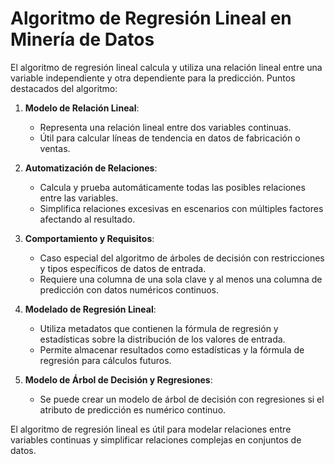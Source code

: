 # Algoritmo de Regresión Lineal en Minería de Datos

El algoritmo de regresión lineal calcula y utiliza una relación lineal entre una variable independiente y otra dependiente para la predicción. Puntos destacados del algoritmo:

1. **Modelo de Relación Lineal**:
   - Representa una relación lineal entre dos variables continuas.
   - Útil para calcular líneas de tendencia en datos de fabricación o ventas.

2. **Automatización de Relaciones**:
   - Calcula y prueba automáticamente todas las posibles relaciones entre las variables.
   - Simplifica relaciones excesivas en escenarios con múltiples factores afectando al resultado.

3. **Comportamiento y Requisitos**:
   - Caso especial del algoritmo de árboles de decisión con restricciones y tipos específicos de datos de entrada.
   - Requiere una columna de una sola clave y al menos una columna de predicción con datos numéricos continuos.

4. **Modelado de Regresión Lineal**:
   - Utiliza metadatos que contienen la fórmula de regresión y estadísticas sobre la distribución de los valores de entrada.
   - Permite almacenar resultados como estadísticas y la fórmula de regresión para cálculos futuros.

5. **Modelo de Árbol de Decisión y Regresiones**:
   - Se puede crear un modelo de árbol de decisión con regresiones si el atributo de predicción es numérico continuo.

El algoritmo de regresión lineal es útil para modelar relaciones entre variables continuas y simplificar relaciones complejas en conjuntos de datos.
